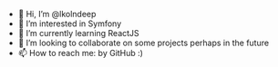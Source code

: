 - 👋 Hi, I’m @lkolndeep
- 👀 I’m interested in Symfony
- 🌱 I’m currently learning ReactJS
- 💞️ I’m looking to collaborate on some projects perhaps in the future
- 📫 How to reach me: by GitHub :)

<!---
lkolndeep/lkolndeep is a ✨ special ✨ repository because its `README.md` (this file) appears on your GitHub profile.
You can click the Preview link to take a look at your changes.
--->
